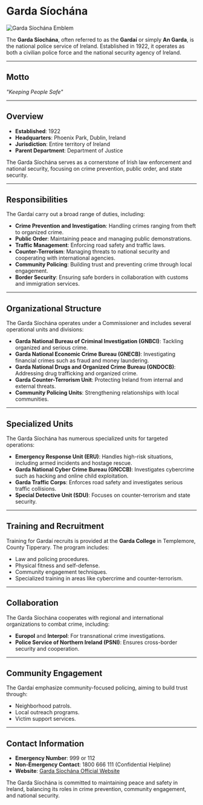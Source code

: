 # Garda Síochána

![Garda Síochána Emblem](https://upload.wikimedia.org/wikipedia/en/4/49/Garda_Síochána_logo.png)

The **Garda Síochána**, often referred to as the **Gardaí** or simply **An Garda**, is the national police service of Ireland. Established in 1922, it operates as both a civilian police force and the national security agency of Ireland.

---

## Motto
_"Keeping People Safe"_

---

## Overview

- **Established**: 1922  
- **Headquarters**: Phoenix Park, Dublin, Ireland  
- **Jurisdiction**: Entire territory of Ireland  
- **Parent Department**: Department of Justice  

The Garda Síochána serves as a cornerstone of Irish law enforcement and national security, focusing on crime prevention, public order, and state security.

---

## Responsibilities

The Gardaí carry out a broad range of duties, including:  

- **Crime Prevention and Investigation**: Handling crimes ranging from theft to organized crime.  
- **Public Order**: Maintaining peace and managing public demonstrations.  
- **Traffic Management**: Enforcing road safety and traffic laws.  
- **Counter-Terrorism**: Managing threats to national security and cooperating with international agencies.  
- **Community Policing**: Building trust and preventing crime through local engagement.  
- **Border Security**: Ensuring safe borders in collaboration with customs and immigration services.  

---

## Organizational Structure

The Garda Síochána operates under a Commissioner and includes several operational units and divisions:

- **Garda National Bureau of Criminal Investigation (GNBCI)**: Tackling organized and serious crime.  
- **Garda National Economic Crime Bureau (GNECB)**: Investigating financial crimes such as fraud and money laundering.  
- **Garda National Drugs and Organized Crime Bureau (GNDOCB)**: Addressing drug trafficking and organized crime.  
- **Garda Counter-Terrorism Unit**: Protecting Ireland from internal and external threats.  
- **Community Policing Units**: Strengthening relationships with local communities.  

---

## Specialized Units

The Garda Síochána has numerous specialized units for targeted operations:

- **Emergency Response Unit (ERU)**: Handles high-risk situations, including armed incidents and hostage rescue.  
- **Garda National Cyber Crime Bureau (GNCCB)**: Investigates cybercrime such as hacking and online child exploitation.  
- **Garda Traffic Corps**: Enforces road safety and investigates serious traffic collisions.  
- **Special Detective Unit (SDU)**: Focuses on counter-terrorism and state security.  

---

## Training and Recruitment

Training for Gardaí recruits is provided at the **Garda College** in Templemore, County Tipperary. The program includes:  

- Law and policing procedures.  
- Physical fitness and self-defense.  
- Community engagement techniques.  
- Specialized training in areas like cybercrime and counter-terrorism.  

---

## Collaboration

The Garda Síochána cooperates with regional and international organizations to combat crime, including:

- **Europol** and **Interpol**: For transnational crime investigations.  
- **Police Service of Northern Ireland (PSNI)**: Ensures cross-border security and cooperation.  

---

## Community Engagement

The Gardaí emphasize community-focused policing, aiming to build trust through:

- Neighborhood patrols.  
- Local outreach programs.  
- Victim support services.  

---

## Contact Information

- **Emergency Number**: 999 or 112  
- **Non-Emergency Contact**: 1800 666 111 (Confidential Helpline)  
- **Website**: [Garda Síochána Official Website](https://www.garda.ie)  

The Garda Síochána is committed to maintaining peace and safety in Ireland, balancing its roles in crime prevention, community engagement, and national security.
